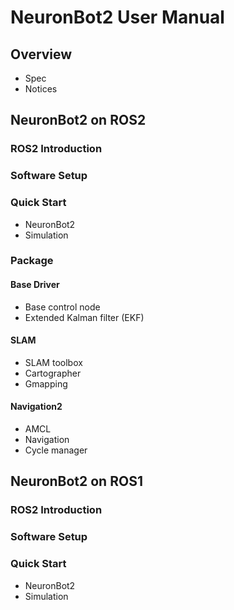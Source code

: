# NeuronBot2 User Manual

## Overview
* Spec
* Notices

## NeuronBot2 on ROS2
### ROS2 Introduction
### Software Setup
### Quick Start
* NeuronBot2
* Simulation
### Package
#### Base Driver
* Base control node
* Extended Kalman filter (EKF)
#### SLAM
* SLAM toolbox
* Cartographer
* Gmapping
#### Navigation2
* AMCL
* Navigation
* Cycle manager

## NeuronBot2 on ROS1
### ROS2 Introduction
### Software Setup
### Quick Start
* NeuronBot2
* Simulation
